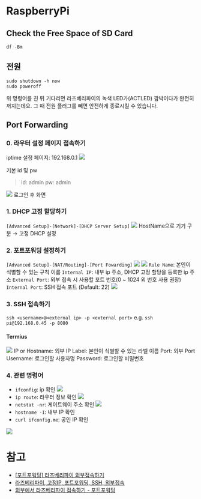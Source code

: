 # RaspberryPi
## Check the Free Space of SD Card
`df -Bm`

## 전원
```
sudo shutdown -h now
sudo poweroff
```
위 명령어를 친 뒤 기다리면 라즈베리파이의 녹색 LED가(ACTLED) 깜박이다가 완전히 꺼지는데요. 그 때 전원 플러그를 빼면 안전하게 종료시킬 수 있습니다.
## Port Forwarding
### 0. 라우터 설정 페이지 접속하기
iptime 설정 페이지: 192.168.0.1
![](20250914%20204633.png)

기본 id 및 pw
> id: admin
> pw: admin

![](20250914%20204728%201.png)
로그인 후 화면

### 1. DHCP 고정 할당하기
`[Advanced Setup]-[Network]-[DHCP Server Setup]`
![](20250914204534.png)
HostName으로 기기 구분 → 고정 DHCP 설정

### 2. 포트포워딩 설정하기

`[Advanced Setup]-[NAT/Routing]-[Port Fowarding]`
![](20250914210419.png)
![](20250915205612.png)
`Rule Name`: 본인이 식별할 수 있는 규칙 이름
`Internal IP`: 내부 ip 주소, DHCP 고정 할당을 등록한 ip 주소
`External Port`: 외부 접속 시 사용할 포트 번호(0 ~ 1024 외 번호 사용 권장)
`Internal Port`: SSH 접속 포트 (Default: 22)
![](20250915%20204834.png)
### 3. SSH 접속하기
`ssh <username>@<external ip> -p <external port>`
e.g. `ssh pi@192.168.0.45 -p 8080`

#### Termius
![](20250914210922.png)
IP or Hostname: 외부 IP
Label: 본인이 식별할 수 있는 라벨 이름
Port: 외부 Port
Username: 로그인할 사용자명
Password: 로그인할 비밀번호

### 4. 관련 명령어
* `ifconfig`: ip 확인
	![](20250914%20205350.png)
* `ip route`: 라우터 정보 확인
	![](20250914%20205511.png)
* `netstat -nr`: 게이트웨이 주소 확인
	![](20250914%20205740.png)
* `hostname -I`: 내부 IP 확인
* `curl ifconfig.me`: 공인 IP 확인

![](20250914%20204852.png)

# 참고
* [[포트포워딩] 라즈베리파이 외부접속하기](https://poalim.tistory.com/12)
* [라즈베리파이, 고정IP, 포트포워딩, SSH, 외부접속](https://m.blog.naver.com/ab415/222019568460)
* [외부에서 라즈베리파이 접속하기 - 포트포워딩](https://velog.io/@zero-black/%EC%99%B8%EB%B6%80%EC%97%90%EC%84%9C-%EB%9D%BC%EC%A6%88%EB%B2%A0%EB%A6%AC%ED%8C%8C%EC%9D%B4-%EC%A0%91%EC%86%8D%ED%95%98%EA%B8%B0-%ED%8F%AC%ED%8A%B8%ED%8F%AC%EC%9B%8C%EB%94%A9)